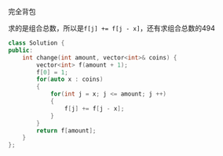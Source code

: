 完全背包

求的是组合总数，所以是`f[j] += f[j - x]`，还有求组合总数的494

```c++
class Solution {
public:
    int change(int amount, vector<int>& coins) {
        vector<int> f(amount + 1);
        f[0] = 1;
        for(auto x : coins)
        {
            for(int j = x; j <= amount; j ++)
            {
                f[j] += f[j - x];
            }
        }
        return f[amount];
    }
};
```

